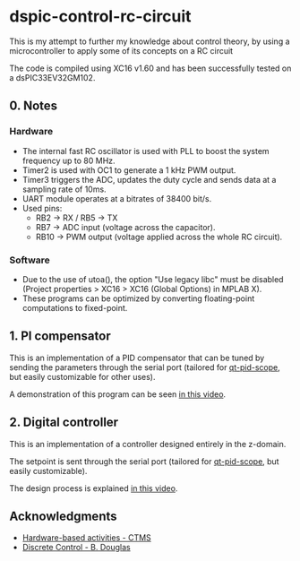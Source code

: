 # dspic-control-rc-circuit

This is my attempt to further my knowledge about control theory, by using a microcontroller to apply some of its concepts on a RC circuit

The code is compiled using XC16 v1.60 and has been successfully tested on a dsPIC33EV32GM102.



## 0. Notes

### Hardware

- The internal fast RC oscillator is used with PLL to boost the system frequency up to 80 MHz.
- Timer2 is used with OC1 to generate a 1 kHz PWM output.
- Timer3 triggers the ADC, updates the duty cycle and sends data at a sampling rate of 10ms.
- UART module operates at a bitrates of 38400 bit/s.
- Used pins:
  - RB2 → RX / RB5 → TX
  - RB7 → ADC input (voltage across the capacitor).
  - RB10 → PWM output (voltage applied across the whole RC circuit).

### Software

- Due to the use of utoa(), the option "Use legacy libc" must be disabled (Project properties > XC16 > XC16 (Global Options) in MPLAB X).
- These programs can be optimized by converting floating-point computations to fixed-point.



## 1. PI compensator

This is an implementation of a PID compensator that can be tuned by sending the parameters through the serial port (tailored for [qt-pid-scope](https://github.com/odjadane/qt-pid-scope), but easily customizable for other uses).

A demonstration of this program can be seen [in this video](https://www.youtube.com/watch?v=Imp_jYF0e8U).



## 2. Digital controller

This is an implementation of a controller designed entirely in the z-domain.

The setpoint is sent through the serial port (tailored for [qt-pid-scope](https://github.com/odjadane/qt-pid-scope), but easily customizable).

The design process is explained [in this video](https://www.youtube.com/watch?v=c4NSm0-ceeI).



## Acknowledgments

- [Hardware-based activities - CTMS](https://ctms.engin.umich.edu/CTMS/index.php?aux=Index_Activities)
- [Discrete Control - B. Douglas](https://www.youtube.com/playlist?list=PLUMWjy5jgHK0MLv6Ksf-NHi7Ur8NRNU4Z)
